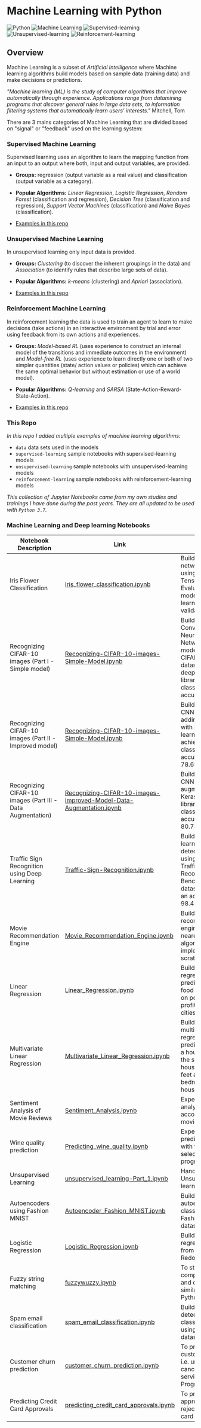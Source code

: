 # Machine Learning with Python
![Python](https://img.shields.io/badge/Python-3.7-brightgreen.svg)
![Machine Learning](https://img.shields.io/badge/AI-machine--learning-blue)
![Supervised-learning](https://img.shields.io/badge/ML-supervised--learning-orange)
![Unsupervised-learning](https://img.shields.io/badge/ML-unsupervised--learning-yellow)
![Reinforcement-learning](https://img.shields.io/badge/ML-reinforcement--learning-lightgrey)

## Overview

Machine Learning is a subset of *Artificial Intelligence* where Machine learning algorithms build models based on sample data (training data) and make decisions or predictions.

*"Machine learning (ML) is the study of computer algorithms that improve automatically through experience. Applications range from datamining programs that discover general rules in large data sets, to information filtering systems that automatically learn users' interests."* Mitchell, Tom 

There are 3 mains categories of Machine Learning that are divided based on "signal" or "feedback" used on the learning system:

### Supervised Machine Learning

Supervised learning uses an algorithm to learn the mapping function from an input to an output where both, input and output variables, are provided.

- **Groups:** regression (output variable as a real value) and classification (output variable as a category).

- **Popular Algorithms:** *Linear Regression*, *Logistic Regression*, *Random Forest* (classification and regression), *Decision Tree* (classification and regression), *Support Vector Machines* (classification) and *Naive Bayes* (classification).

- [Examples in this repo](./supervised-learning)


### Unsupervised Machine Learning

In unsupervised learning only input data is provided.

- **Groups:** *Clustering* (to discover the inherent groupings in the data) and *Association* (to identify rules that describe large sets of data).

- **Popular Algorithms:** *k-means* (clustering) and *Apriori* (association).

- [Examples in this repo](./unsupervised-learning)


### Reinforcement Machine Learning

In reinforcement learning the data is used to train an agent to learn to make decisions (take actions) in an interactive environment by trial and error using feedback from its own actions and experiences. 

- **Groups:** *Model-based RL* (uses experience to construct an internal model of the transitions and immediate outcomes in the environment) and *Model-free RL* (uses experience to learn directly one or both of two simpler quantities (state/ action values or policies) which can achieve the same optimal behavior but without estimation or use of a world model).

- **Popular Algorithms:** *Q-learning* and *SARSA* (State-Action-Reward-State-Action). 

- [Examples in this repo](./reinforcement-learning)



### This Repo

*In this repo I added multiple examples of machine learning algorithms:*

- `data` data sets used in the models
- `supervised-learning` sample notebooks with supervised-learning models
- `unsupervised-learning` sample notebooks with unsupervised-learning models
- `reinforcement-learning` sample notebooks with reinforcement-learning models


*This collection of Jupyter Notebooks came from my own studies and trainings I have done during the past years. They are all updated to be used with `Python 3.7`.*




### Machine Learning and Deep learning Notebooks

| Notebook Description| Link | Notes |
| -------------------| -----|--------|
| Iris Flower Classification | [Iris_flower_classification.ipynb](https://github.com/momer2020/Machine-Learning-Model-Public-Study/blob/main/Iris_flower_classification.ipynb) | Build a neural network model using Keras & Tensorflow. Evaluated the model using scikit learn's k-fold cross validation. | 
| Recognizing CIFAR-10 images (Part I   - Simple model) | [Recognizing-CIFAR-10-images-Simple-Model.ipynb](https://github.com/momer2020/Machine-Learning-Model-Public-Study/blob/main/Recognizing-CIFAR-10-images-Simple-Model.ipynb) | Build a simple Convolutional Neural Network(CNN) model to classify CIFAR-10 image dataset with Keras deep learning library achieving classification accuracy of 67.1%. |
| Recognizing CIFAR-10 images (Part II  - Improved model) | [Recognizing-CIFAR-10-images-Simple-Model.ipynb](https://github.com/momer2020/Machine-Learning-Model-Public-Study/blob/main/Recognizing-CIFAR-10-images-Improved-Model.ipynb) | Build an improved CNN model by adding more layers with Keras deep learning library achieving classification accuracy of 78.65%. |
| Recognizing CIFAR-10 images (Part III - Data Augmentation) | [Recognizing-CIFAR-10-images-Improved-Model-Data-Augmentation.ipynb](https://github.com/momer2020/Machine-Learning-Model-Public-Study/blob/main/Recognizing-CIFAR-10-images-Improved-Model-Data-Augmentation.ipynb) | Build an improved CNN model by data augmentation with Keras deep learning library achieving classification accuracy of 80.73%. |
| Traffic Sign Recognition using Deep Learning | [Traffic-Sign-Recognition.ipynb](https://github.com/momer2020/Machine-Learning-Model-Public-Study/blob/main/Traffic-Sign-Recognition.ipynb) | Build a deep learning model to detect traffic signs using the German Traffic Sign Recognition Benchmark(GTSRB) dataset achieving an accuracy of 98.4%. |
| Movie Recommendation Engine | [Movie_Recommendation_Engine.ipynb](https://github.com/momer2020/Machine-Learning-Model-Public-Study/blob/main/Movie_Recommendation_Engine.ipynb) | Build a movie recommendation engine using k-nearest neighbour algorithm implemented from scratch. |
| Linear Regression | [Linear_Regression.ipynb](https://github.com/momer2020/Machine-Learning-Model-Public-Study/blob/main/Linear_Regression.ipynb) | Build a simple linear regression model to predict profit of food truck based on population and profit of different cities. |
| Multivariate Linear Regression | [Multivariate_Linear_Regression.ipynb](https://github.com/momer2020/Machine-Learning-Model-Public-Study/blob/main/Multivariate_Linear_Regression.ipynb) | Build a simple multivariate linear regression model to predict the price of a house based on the size of the house in square feet and number of bedrooms in the house. |
| Sentiment Analysis of Movie Reviews| [Sentiment_Analysis.ipynb](https://github.com/momer2020/Machine-Learning-Model-Public-Study/blob/main/Sentiment_Analysis.ipynb)| Experiment to analyze sentiment according to their movie reviews. |
| Wine quality prediction | [Predicting_wine_quality.ipynb](https://github.com/momer2020/Machine-Learning-Model-Public-Study/blob/main/Predicting_wine_quality.ipynb)| Experiment to predict wine quality with feature selection (In progress). |
| Unsupervised Learning | [unsupervised_learning-Part_1.ipynb](https://github.com/momer2020/Machine-Learning-Model-Public-Study/blob/main/unsupervised_learning-Part_1.ipynb)| Hands-on with Unsupervised learning. |
| Autoencoders using Fashion MNIST| [Autoencoder_Fashion_MNIST.ipynb](https://github.com/momer2020/Machine-Learning-Model-Public-Study/blob/main/Autoencoder_Fashion_MNIST.ipynb)| Building an autoencoder as a classifier using Fashion MNIST dataset. |
| Logistic Regression| [Logistic_Regression.ipynb](https://github.com/momer2020/Machine-Learning-Model-Public-Study/blob/main/Logistic_Regression.ipynb)| Build a logistic regression model from scratch - Redoing it |
| Fuzzy string matching| [fuzzywuzzy.ipynb](https://github.com/momer2020/Machine-Learning-Model-Public-Study/blob/main/fuzzy_string_matching.ipynb)| To study how to compare strings and determine how similar they are in Python. |
| Spam email classification| [spam_email_classification.ipynb](https://github.com/momer2020/Machine-Learning-Model-Public-Study/blob/main/spam_email_classification.ipynb)| Build a spam detection classification model using an email dataset.
| Customer churn prediction| [customer_churn_prediction.ipynb](https://github.com/momer2020/Machine-Learning-Model-Public-Study/blob/main/customer_churn_prediction.ipynb)| To predict if customers churn i.e. unsubscribed or cancelled their service.- In Progress|
| Predicting Credit Card Approvals| [predicting_credit_card_approvals.ipynb](https://github.com/momer2020/Machine-Learning-Model-Public-Study/blob/main/predicting_credit_card_approvals.ipynb)| To predict the approval or rejection of a credit card application|
